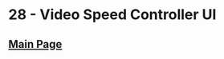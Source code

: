 # 28 - Video Speed Controller UI

## <a href='https://github.com/Mugilan-Codes/javascript-30'>Main Page</a>
